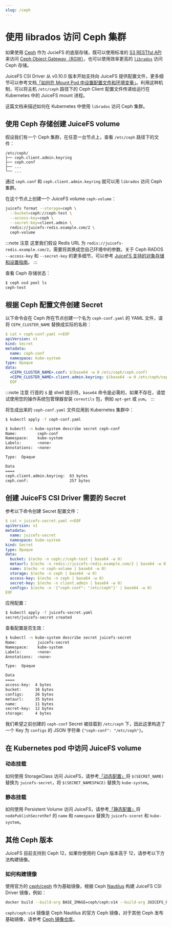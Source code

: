 ```yaml
---
slug: /ceph
---
```


# 使用 librados 访问 Ceph 集群

如果使用 [Ceph](https://ceph.io/) 作为 JucieFS 的底层存储，既可以使用标准的 [S3 RESTful API](https://docs.ceph.com/en/latest/radosgw/s3/) 来访问 [Ceph Object Gateway（RGW）](https://docs.ceph.com/en/latest/radosgw/)，也可以使用效率更高的 [`librados`](https://docs.ceph.com/en/latest/rados/api/librados/) 访问 Ceph 存储。

JuiceFS CSI Driver 从 v0.10.0 版本开始支持向 JuiceFS 提供配置文件，更多细节可以参考文档[「如何在 Mount Pod 中设置配置文件和环境变量」](../examples/config-and-env.md)。利用这种机制，可以将主机 `/etc/ceph` 路径下的 Ceph Client 配置文件传递给运行在 Kubernetes 中的 JuiceFS mount 进程。

这篇文档来描述如何在 Kubernetes 中使用 `librados` 访问 Ceph 集群。

## 使用 Ceph 存储创建 JuiceFS volume

假设我们有一个 Ceph 集群，在任意一台节点上，查看 `/etc/ceph` 路径下的文件：

```
/etc/ceph/
├── ceph.client.admin.keyring
├── ceph.conf
├── ...
└── ...
```

通过 `ceph.conf` 和 `ceph.client.admin.keyring` 就可以用 `librados` 访问 Ceph 集群。

在这个节点上创建一个 JuiceFS volume `ceph-volume`：

```sh
juicefs format --storage=ceph \
  --bucket=ceph://ceph-test \
  --access-key=ceph \
  --secret-key=client.admin \
  redis://juicefs-redis.example.com/2 \
  ceph-volume
```

:::note 注意
这里我们假设 Redis URL 为 `redis://juicefs-redis.example.com/2`，需要将其换成您自己环境中的参数。关于 Ceph RADOS `--access-key` 和 `--secret-key` 的更多细节，可以参考 [JuiceFS 支持的对象存储和设置指南](https://juicefs.com/docs/zh/community/how_to_setup_object_storage#ceph-rados)。
:::

查看 Ceph 存储状态：

```sh
$ ceph osd pool ls
ceph-test
```

## 根据 Ceph 配置文件创建 Secret

以下命令会在 Ceph 所在节点创建一个名为 `ceph-conf.yaml` 的 YAML 文件，请将 `CEPH_CLUSTER_NAME` 替换成实际的名称：

```yaml
$ cat > ceph-conf.yaml <<EOF
apiVersion: v1
kind: Secret
metadata:
  name: ceph-conf
  namespace: kube-system
type: Opaque
data:
  <CEPH_CLUSTER_NAME>.conf: $(base64 -w 0 /etc/ceph/ceph.conf)
  <CEPH_CLUSTER_NAME>.client.admin.keyring: $(base64 -w 0 /etc/ceph/ceph.client.admin.keyring)
  EOF
```

:::note 注意
行首的 `$` 是 shell 提示符。`base64` 命令是必需的，如果不存在，请尝试使用您的操作系统包管理器安装 `coreutils` 包，例如 `apt-get` 或 `yum`。
:::

将生成出来的 `ceph-conf.yaml` 文件应用到 Kubernetes 集群中：

```bash
$ kubectl apply -f ceph-conf.yaml

$ kubectl -n kube-system describe secret ceph-conf
Name:         ceph-conf
Namespace:    kube-system
Labels:       <none>
Annotations:  <none>

Type:  Opaque

Data
====
ceph.client.admin.keyring:  63 bytes
ceph.conf:                  257 bytes
```

## 创建 JuiceFS CSI Driver 需要的 Secret

参考以下命令创建 Secret 配置文件：

```yaml
$ cat > juicefs-secret.yaml <<EOF
apiVersion: v1
metadata:
  name: juicefs-secret
  namespace: kube-system
kind: Secret
type: Opaque
data:
  bucket: $(echo -n ceph://ceph-test | base64 -w 0)
  metaurl: $(echo -n redis://juicefs-redis.example.com/2 | base64 -w 0)
  name: $(echo -n ceph-volume | base64 -w 0)
  storage: $(echo -n ceph | base64 -w 0)
  access-key: $(echo -n ceph | base64 -w 0)
  secret-key: $(echo -n client.admin | base64 -w 0)
  configs: $(echo -n '{"ceph-conf": "/etc/ceph"}' | base64 -w 0)
EOF
```

应用配置：

```sh
$ kubectl apply -f juicefs-secret.yaml
secret/juicefs-secret created
```

查看配置是否生效：

```sh
$ kubectl -n kube-system describe secret juicefs-secret
Name:         juicefs-secret
Namespace:    kube-system
Labels:       <none>
Annotations:  <none>

Type:  Opaque

Data
====
access-key:  4 bytes
bucket:      16 bytes
configs:     26 bytes
metaurl:     35 bytes
name:        11 bytes
secret-key:  12 bytes
storage:     4 bytes
```

我们希望之前创建的 `ceph-conf` Secret 被挂载到 `/etc/ceph` 下，因此这里构造了一个 Key 为 `configs` 的 JSON 字符串 `{"ceph-conf": "/etc/ceph"}`。

## 在 Kubernetes pod 中访问 JuiceFS volume

### 动态挂载

如何使用 StorageClass 访问 JuiceFS，请参考[「动态配置」](../guide/pv.md#dynamic-provisioning)将 `$(SECRET_NAME)` 替换为 `juicefs-secret`，将 `$(SECRET_NAMESPACE)` 替换为 `kube-system`。

### 静态挂载

如何使用 Persistent Volume 访问 JuiceFS，请参考[「静态配置」](../guide/pv.md#static-provisioning)将 `nodePublishSecretRef` 的 `name` 和 `namespace` 替换为 `juicefs-sceret` 和 `kube-system`。

## 其他 Ceph 版本

JuiceFS 目前支持到 Ceph 12，如果你使用的 Ceph 版本高于 12，请参考以下方法构建镜像。

### 如何构建镜像

使用官方的 [ceph/ceph](https://hub.docker.com/r/ceph/ceph) 作为基础镜像，根据 Ceph [Nautilus](https://docs.ceph.com/en/latest/releases/nautilus/) 构建 JuiceFS CSI Driver 镜像，例如：

```bash
docker build --build-arg BASE_IMAGE=ceph/ceph:v14 --build-arg JUICEFS_REPO_TAG=v0.16.2 -f docker/ceph.Dockerfile -t juicefs-csi-driver:ceph-nautilus .
```

`ceph/ceph:v14` 镜像是 Ceph Nautilus 的官方 Ceph 镜像，对于其他 Ceph 发布基础镜像，请参考 [Ceph 镜像仓库](https://hub.docker.com/r/ceph/ceph)。
